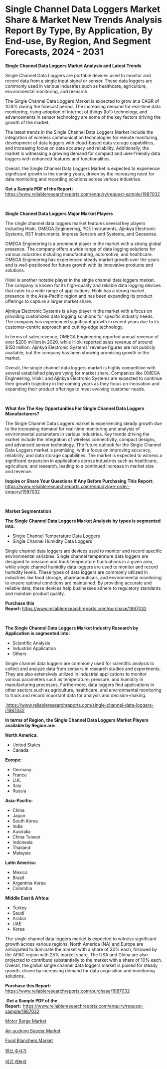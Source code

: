 <p><h1>Single Channel Data Loggers Market Share & Market New Trends Analysis Report By Type, By Application, By End-use, By Region, And Segment Forecasts, 2024 - 2031</h1></p><p><strong>Single Channel Data Loggers Market Analysis and Latest Trends</strong></p>
<p><p>Single Channel Data Loggers are portable devices used to monitor and record data from a single input signal or sensor. These data loggers are commonly used in various industries such as healthcare, agriculture, environmental monitoring, and research.</p><p>The Single Channel Data Loggers Market is expected to grow at a CAGR of 10.8% during the forecast period. The increasing demand for real-time data monitoring, rising adoption of internet of things (IoT) technology, and advancements in sensor technology are some of the key factors driving the growth of the market.</p><p>The latest trends in the Single Channel Data Loggers Market include the integration of wireless communication technologies for remote monitoring, development of data loggers with cloud-based data storage capabilities, and increasing focus on data accuracy and reliability. Additionally, the market is witnessing a growing demand for compact and user-friendly data loggers with enhanced features and functionalities.</p><p>Overall, the Single Channel Data Loggers Market is expected to experience significant growth in the coming years, driven by the increasing need for data monitoring and recording solutions across various industries.</p></p>
<p><strong>Get a Sample PDF of the Report:&nbsp;</strong> <a href="https://www.reliableresearchreports.com/enquiry/request-sample/1987032">https://www.reliableresearchreports.com/enquiry/request-sample/1987032</a></p>
<p>&nbsp;</p>
<p><strong>Single Channel Data Loggers Major Market Players</strong></p>
<p><p>The single channel data loggers market features several key players including Hioki, OMEGA Engineering, PCE Instruments, Ajinkya Electronic Systems, RST Instruments, Impress Sensors and Systems, and Geosense. </p><p>OMEGA Engineering is a prominent player in the market with a strong global presence. The company offers a wide range of data logging solutions for various industries including manufacturing, automotive, and healthcare. OMEGA Engineering has experienced steady market growth over the years and is well-positioned for future growth with its innovative products and solutions.</p><p>Hioki is another notable player in the single channel data loggers market. The company is known for its high-quality and reliable data logging devices that cater to a wide range of applications. Hioki has a strong market presence in the Asia-Pacific region and has been expanding its product offerings to capture a larger market share.</p><p>Ajinkya Electronic Systems is a key player in the market with a focus on providing customized data logging solutions for specific industry needs. The company has experienced significant growth in recent years due to its customer-centric approach and cutting-edge technology.</p><p>In terms of sales revenue, OMEGA Engineering reported annual revenue of over $200 million in 2020, while Hioki reported sales revenue of around $150 million. Ajinkya Electronic Systems' revenue figures are not publicly available, but the company has been showing promising growth in the market.</p><p>Overall, the single channel data loggers market is highly competitive with several established players vying for market share. Companies like OMEGA Engineering, Hioki, and Ajinkya Electronic Systems are expected to continue their growth trajectory in the coming years as they focus on innovation and expanding their product offerings to meet evolving customer needs.</p></p>
<p>&nbsp;</p>
<p><strong>What Are The Key Opportunities For Single Channel Data Loggers Manufacturers?</strong></p>
<p><p>The Single Channel Data Loggers market is experiencing steady growth due to the increasing demand for real-time monitoring and analysis of environmental parameters in various industries. Key trends driving the market include the integration of wireless connectivity, compact designs, and advanced sensor technology. The future outlook for the Single Channel Data Loggers market is promising, with a focus on improving accuracy, reliability, and data storage capabilities. The market is expected to witness a significant expansion in applications across industries such as healthcare, agriculture, and research, leading to a continued increase in market size and revenue.</p></p>
<p><strong>Inquire or Share Your Questions If Any Before Purchasing This Report:</strong> <a href="https://www.reliableresearchreports.com/enquiry/pre-order-enquiry/1987032">https://www.reliableresearchreports.com/enquiry/pre-order-enquiry/1987032</a></p>
<p>&nbsp;</p>
<p><strong>Market Segmentation</strong></p>
<p><strong>The Single Channel Data Loggers Market Analysis by types is segmented into:</strong></p>
<p><ul><li>Single Channel Temperature Data Loggers</li><li>Single Channel Humidity Data Loggers</li></ul></p>
<p><p>Single channel data loggers are devices used to monitor and record specific environmental variables. Single channel temperature data loggers are designed to measure and track temperature fluctuations in a given area, while single channel humidity data loggers are used to monitor and record humidity levels. These types of data loggers are commonly utilized in industries like food storage, pharmaceuticals, and environmental monitoring to ensure optimal conditions are maintained. By providing accurate and reliable data, these devices help businesses adhere to regulatory standards and maintain product quality.</p></p>
<p><strong>Purchase this Report:&nbsp;</strong><a href="https://www.reliableresearchreports.com/purchase/1987032">https://www.reliableresearchreports.com/purchase/1987032</a></p>
<p>&nbsp;</p>
<p><strong>The Single Channel Data Loggers Market Industry Research by Application is segmented into:</strong></p>
<p><ul><li>Scientific Analysis</li><li>Industrial Application</li><li>Others</li></ul></p>
<p><p>Single channel data loggers are commonly used for scientific analysis to collect and analyze data from sensors in research studies and experiments. They are also extensively utilized in industrial applications to monitor various parameters such as temperature, pressure, and humidity in manufacturing processes. Furthermore, data loggers find applications in other sectors such as agriculture, healthcare, and environmental monitoring to track and record important data for analysis and decision-making.</p></p>
<p><a href="https://www.reliableresearchreports.com/single-channel-data-loggers-r1987032">&nbsp;https://www.reliableresearchreports.com/single-channel-data-loggers-r1987032</a></p>
<p><strong>In terms of Region, the Single Channel Data Loggers Market Players available by Region are:</strong></p>
<p>
    <p> <strong> North America: </strong>
        <ul>
            <li>United States</li>
            <li>Canada</li>
        </ul>
        </p> 
    <p> <strong> Europe: </strong>
        <ul>
            <li>Germany</li>
            <li>France</li>
            <li>U.K.</li>
            <li>Italy</li>
            <li>Russia</li>
        </ul>
        </p> 
    <p> <strong> Asia-Pacific: </strong>
        <ul>
            <li>China</li>
            <li>Japan</li>
            <li>South Korea</li>
            <li>India</li>
            <li>Australia</li>
            <li>China Taiwan</li>
            <li>Indonesia</li>
            <li>Thailand</li>
            <li>Malaysia</li>
        </ul>
        </p> 
    <p> <strong> Latin America: </strong>
        <ul>
            <li>Mexico</li>
            <li>Brazil</li>
            <li>Argentina Korea</li>
            <li>Colombia</li>
        </ul>
        </p> 
    <p> <strong> Middle East & Africa: </strong>
        <ul>
            <li>Turkey</li>
            <li>Saudi</li>
            <li>Arabia</li>
            <li>UAE</li>
            <li>Korea</li>
        </ul>
    </p>
    </p>
<p><p>The single channel data loggers market is expected to witness significant growth across various regions. North America (NA) and Europe are anticipated to dominate the market with a share of 30% each, followed by the APAC region with 25% market share. The USA and China are also projected to contribute substantially to the market with a share of 10% each. Overall, the global single channel data loggers market is poised for steady growth, driven by increasing demand for data acquisition and monitoring solutions.</p></p>
<p><strong>Purchase this Report: </strong><a href="https://www.reliableresearchreports.com/purchase/1987032">https://www.reliableresearchreports.com/purchase/1987032</a></p>
<p>&nbsp;<strong>Get a Sample PDF of the Report:&nbsp;&nbsp;</strong><a href="https://www.reliableresearchreports.com/enquiry/request-sample/1987032">https://www.reliableresearchreports.com/enquiry/request-sample/1987032</a></p>
<p><strong></strong></p>
<p><p><a href="https://www.linkedin.com/pulse/motor-barge-market-global-insights-sales-trends-2024-2031-odpse?trackingId=OUJUlPL0R4CYYCjpS9krqw%3D%3D">Motor Barge Market</a></p><p><a href="https://github.com/AndreanneHane2023/Market-Research-Report-List-2/blob/main/air-sucking-seeder-market.md">Air-sucking Seeder Market</a></p><p><a href="https://github.com/flwellarose/Market-Research-Report-List-1/blob/main/food-blanchers-market.md">Food Blanchers Market</a></p><p><a href="https://github.com/plelbej847484502/Market-Research-Report-List-3/blob/main/488374472241.md">벌브 주사기</a></p><p><a href="https://github.com/vseigx30c9a1j/Market-Research-Report-List-3/blob/main/677960172242.md">비강 캐뉼라</a></p></p>